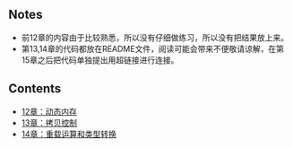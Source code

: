 ## Notes
- 前12章的内容由于比较熟悉，所以没有仔细做练习，所以没有把结果放上来。
- 第13,14章的代码都放在README文件，阅读可能会带来不便敬请谅解，在第15章之后把代码单独提出用超链接进行连接。

## Contents

- [12章：动态内存](12章)
- [13章：拷贝控制](13章)
- [14章：重载运算和类型转换](14章)